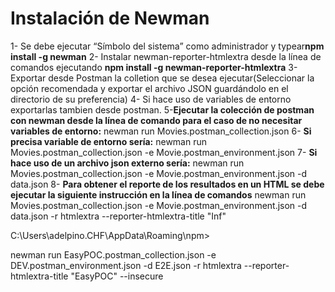 Instalación de Newman
=================

1- Se debe ejecutar “Símbolo del sistema” como administrador y typear**npm install -g newman**
2- Instalar newman-reporter-htmlextra desde la línea de comandos ejecutando **npm install -g newman-reporter-htmlextra**
3-Exportar desde Postman la colletion que se desea ejecutar(Seleccionar la opción recomendada y exportar el archivo JSON guardándolo en el directorio de su preferencia)
4- Si hace uso de variables de entorno exportarlas tambien desde postman.
5-**Ejecutar la colección de postman con newman desde la línea de comando para el caso de no necesitar variables de entorno:**
    newman run Movies.postman_collection.json 
6- **Si precisa variable de entorno sería:** 
    newman run Movies.postman_collection.json -e Movie.postman_environment.json
7- **Si hace uso de un archivo json externo sería:**
newman run Movies.postman_collection.json -e Movie.postman_environment.json -d data.json
8-  **Para obtener el reporte de los resultados en un HTML se debe ejecutar la siguiente instrucción en la línea de comandos** 
newman run Movies.postman_collection.json -e Movie.postman_environment.json -d data.json -r htmlextra --reporter-htmlextra-title "Inf"

C:\Users\adelpino.CHF\AppData\Roaming\npm>

newman run EasyPOC.postman_collection.json -e DEV.postman_environment.json -d E2E.json -r htmlextra --reporter-htmlextra-title "EasyPOC" --insecure